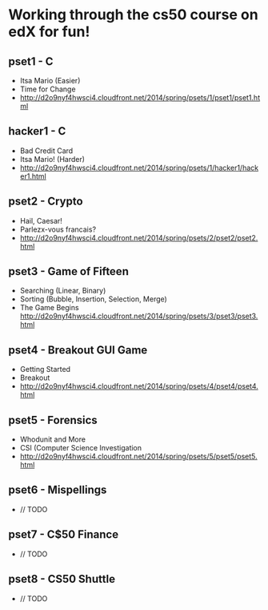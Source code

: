 Working through the cs50 course on edX for fun!
===============================================

pset1 - C
---------
- Itsa Mario (Easier)
- Time for Change
- http://d2o9nyf4hwsci4.cloudfront.net/2014/spring/psets/1/pset1/pset1.html

hacker1 - C
-----------
- Bad Credit Card
- Itsa Mario! (Harder)
- http://d2o9nyf4hwsci4.cloudfront.net/2014/spring/psets/1/hacker1/hacker1.html

pset2 - Crypto
--------------
- Hail, Caesar!
- Parlezx-vous francais?
- http://d2o9nyf4hwsci4.cloudfront.net/2014/spring/psets/2/pset2/pset2.html

pset3 - Game of Fifteen
-----------------------
- Searching (Linear, Binary)
- Sorting (Bubble, Insertion, Selection, Merge)
- The Game Begins
    http://d2o9nyf4hwsci4.cloudfront.net/2014/spring/psets/3/pset3/pset3.html

pset4 - Breakout GUI Game
-------------------------
- Getting Started
- Breakout
- http://d2o9nyf4hwsci4.cloudfront.net/2014/spring/psets/4/pset4/pset4.html

pset5 - Forensics
-----------------
- Whodunit and More
- CSI (Computer Science Investigation
- http://d2o9nyf4hwsci4.cloudfront.net/2014/spring/psets/5/pset5/pset5.html

pset6 - Mispellings
-------------------
- // TODO

pset7 - C$50 Finance
--------------------
- // TODO

pset8 - CS50 Shuttle
--------------------
- // TODO

    
